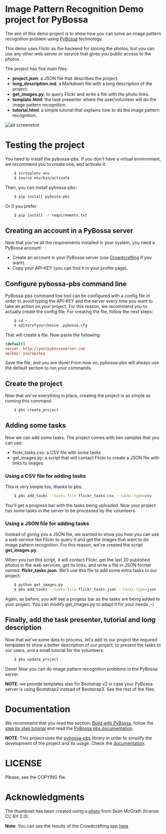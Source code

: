 # Image Pattern Recognition Demo project for PyBossa

The aim of this demo project is to show how you can solve an image pattern
recognition problem using [PyBossa](http://pybossa.com) technology.

This demo uses Flickr as the backend for storing the photos, but you can use
any other web server or service that gives you public access to the photos.

The project has five main files:

* **project.json**: a JSON file that describes the project.
* **long_description.md**: a Markdown file with a long description of the
  project.
* **get_images.py**: to query Flickr and write a file with the photo links.
* **template.html**: the task presenter where the user/volunteer will do the image
  pattern recognition.
* **tutorial.html**: a simple tutorial that explains how to do the image pattern
  recognition.

![alt screenshot](http://i.imgur.com/Isj4rJQ.png)

# Testing the project

You need to install the pybossa-pbs. If you don't have a virtual environment,
we recommend you to create one, and activate it:

```bash
    $ virtualenv env
    $ source env/bin/activate
```

Then, you can install pybossa-pbs:

```bash
    $ pip install pybossa-pbs
```

Or if you prefer:

```bash
    $ pip install -r requirements.txt
```

## Creating an account in a PyBossa server
Now that you've all the requirements installed in your system, you need
a PyBossa account:

*  Create an account in your PyBossa server (use [Crowdcrafting](http://crowdcrafting.org) if you want).
*  Copy your API-KEY (you can find it in your profile page).

## Configure pybossa-pbs command line

PyBossa-pbs command line tool can be configured with a config file in order to
avoid typing the API-KEY and the server every time you want to take an action
on your project. For this reason, we recommend you to actually create the
config file. For creating the file, follow the next steps:

```bash
    $ cd ~
    $ editorofyourchoice .pybossa.cfg
```

That will create a file. Now paste the following:

```ini
[default]
server: http://yourpybossaserver.com
apikey: yourapikey
```

Save the file, and you are done! From now on, pybossa-pbs will always use the
default section to run your commands.

## Create the project

Now that we've everything in place, creating the project is as simple as
running this command:

```bash
    $ pbs create_project
```

## Adding some tasks

Now we can add some tasks. The project comes with two samples that you can use:

 * flickr_tasks.csv: a CSV file with some tasks
 * get_images.py: a script that will contact Flickr to create a JSON file with
   links to images

### Using a CSV file for adding tasks

This is very simple too, thanks to pbs:

```bash
    $ pbs add_tasks --tasks-file flickr_tasks.csv --tasks-type=csv
```
You'll get a progress bar with the tasks being uploaded. Now your project has
some tasks in the server to be processed by the volunteers.

### Using a JSON file for adding tasks

Instead of giving you a JSON file, we wanted to show you how you can use a web
service like Flickr to query it and get the images that want to do image
pattern recognition. For this reason, we've created the script
**get_images.py**.

When you run this script, it will contact Flickr, get the last 20 published
photos in the web services, get its links, and write a file in JSON format
named: **flickr_tasks.json**. We'll use this file to add some extra tasks to
our project:

```bash
    $ python get_images.py
    $ pbs add_tasks --tasks-file flickr_tasks.json --tasks-type=json
```

Again, as before, you will see a progess bar as the tasks are being added to
your project. You can modify get_images.py to adapt it for your needs ;-)

## Finally, add the task presenter, tutorial and long description

Now that we've some data to process, let's add to our project the required
templates to show a better description of our project, to present the tasks to
our users, and a small tutorial for the volunteers:

```bash
    $ pbs update_project
```

Done! Now you can do image pattern recognition problems in the PyBossa server.

**NOTE**: we provide templates also for Bootstrap v2 in case your PyBossa
server is using Bootstrap2 instead of Bootstrap3. See the rest of the files.

Documentation
=============

We recommend that you read the section: [Build with PyBossa](http://docs.pybossa.com/en/latest/build_with_pybossa.html), follow the [step by step tutorial](http://docs.pybossa.com/en/latest/user/tutorial.html) and read the [PyBossa pbs documentation](https://github.com/PyBossa/pbs).

**NOTE**: This project uses the [pybossa-pbs](https://pypi.python.org/pypi/pybossa-pbs) library in order to simplify the development of the project and its usage. Check the [documentation](https://github.com/PyBossa/pbs).


LICENSE
=======

Please, see the COPYING file.


Acknowledgments
===============
The thumbnail has been created using a [photo](http://www.flickr.com/photos/mcgraths/3289448299/) from Sean McGrath (license CC BY 2.0). 


**Note**: You can see the results of the Crowdcrafting app [here](http://dev.pybossa.com/app-flickrperson/results.html)
